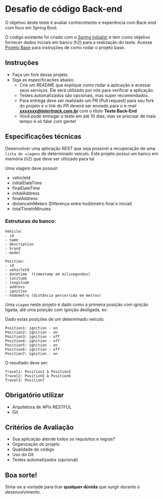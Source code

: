 # Desafio de código Back-end

O objetivo deste teste é avaliar conhecimento e experiência com Back-end com foco em Spring Boot.

O código existente foi criado com o [Spring initializr](https://start.spring.io/) e tem como objetivo fornecer dados iniciais em banco (h2) para a realização do teste. Acesse [Projeto Base](docs/projetoBase.md) para instruções de como rodar o projeto base.

## Instruções

- Faça um fork desse projeto.
- Siga as especificações abaixo.
  - Crie um README que explique como rodar a aplicação e acessar seus serviços. Ele será utilizado por nós para verificar a aplicação.
  - Testes automatizados são opcionais, mas super recomendados.
  - Para entrega deve ser realizado um PR (Pull request) para seu fork do projeto e o link do PR deverá ser enviado para o e-mail ***xxxxxxx@intertrack.com.br*** com o título **Teste Back-End**
  - Você pode entregar o teste em até 10 dias, mas se precisar de mais tempo é só falar com gente!

## Especificações técnicas

Desenvolver uma aplicação REST que seja possível a recuperação de uma `lista de viagens` de determinado veículo. Este projeto possui um banco em memória (h2) que deve ser utilizado para tal.

Uma viagem deve possuir:

- vehicleId
- initialDateTime
- finalDateTime
- initialAddress
- finalAddress
- distanceInMeters (Diferença entre hodômetro final e inicial)
- totalTimeInMinutes

### Estruturas do banco:

```
Vehicle:
- id
- name
- description
- brand
- model

Position:
- id
- vehicleId
- datetime  (timestamp em milisegundos)
- latitude
- longitude
- address
- ignition
- hodometro (distância percorrida em metros)
```

Uma `viagem` neste projeto é dado como a primeira posição com ignição ligada, até uma posição com ignição desligada, ex:

Dado estas posições de um determinado veículo:

```
Position1: ignition - on
Position2: ignition - on
Position3: ignition - off
Position4: ignition - off
Position5: ignition - on
Position6: ignition - off
Position7: ignition - on
```

O resultado deve ser:

```
Travel1: Position1 à Position3
Travel2: Position5 à Position6
Travel3: Position7
```

## Obrigatório utilizar

- Arquitetura de APIs RESTFUL
- Git

## Critérios de Avaliação

- Sua aplicação atende todos os requisitos e regras?
- Organização do projeto
- Qualidade do código
- Uso do Git
- Testes automatizados (opcional)

## Boa sorte!

Sinta-se a vontade para tirar **qualquer dúvida** que surgir durante o desenvolvimento.
